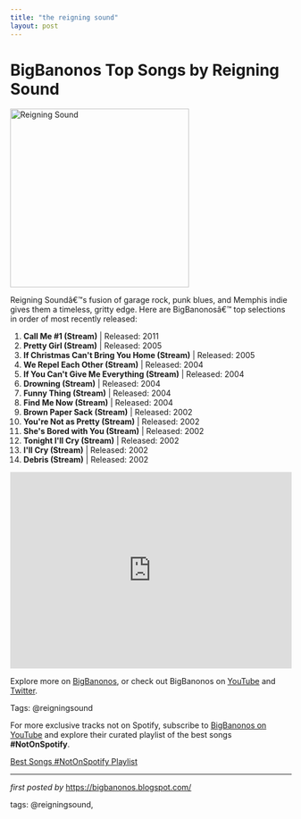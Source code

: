 ```yaml
---
title: "the reigning sound"
layout: post
---
```

<h1>BigBanonos Top Songs by Reigning Sound</h1>
<div class="separator"> <a href="https://media.pitchfork.com/photos/62a1066c0704436bc93d1bb4/3:2/w_1500,h_1000,c_limit/Reigning%20Sound.jpeg" > <img alt="Reigning Sound" border="0" width="320" data-original-height="480" data-original-width="640" src="https://media.pitchfork.com/photos/62a1066c0704436bc93d1bb4/3:2/w_1500,h_1000,c_limit/Reigning%20Sound.jpeg"/> </a>
</div>
<p>Reigning Soundâ€™s fusion of garage rock, punk blues, and Memphis indie gives them a timeless, gritty edge. Here are BigBanonosâ€™ top selections in order of most recently released:</p> <ol> <li><strong>Call Me #1 (Stream)</strong> | Released: 2011</li> <li><strong>Pretty Girl (Stream)</strong> | Released: 2005</li> <li><strong>If Christmas Can't Bring You Home (Stream)</strong> | Released: 2005</li> <li><strong>We Repel Each Other (Stream)</strong> | Released: 2004</li> <li><strong>If You Can't Give Me Everything (Stream)</strong> | Released: 2004</li> <li><strong>Drowning (Stream)</strong> | Released: 2004</li> <li><strong>Funny Thing (Stream)</strong> | Released: 2004</li> <li><strong>Find Me Now (Stream)</strong> | Released: 2004</li> <li><strong>Brown Paper Sack (Stream)</strong> | Released: 2002</li> <li><strong>You're Not as Pretty (Stream)</strong> | Released: 2002</li> <li><strong>She's Bored with You (Stream)</strong> | Released: 2002</li> <li><strong>Tonight I'll Cry (Stream)</strong> | Released: 2002</li> <li><strong>I'll Cry (Stream)</strong> | Released: 2002</li> <li><strong>Debris (Stream)</strong> | Released: 2002</li>
</ol> <div> <iframe src="https://open.spotify.com/embed/playlist/5eW4zc4uxRksaKFY5CFwCT?utm_source=generator" width="100%" height="352" frameborder="0" allowfullscreen="" allow="autoplay; clipboard-write; encrypted-media; fullscreen; picture-in-picture" loading="lazy"></iframe>
</div> <p>Explore more on <a href="https://bigbanonos.blogspot.com/">BigBanonos</a>, or check out BigBanonos on <a href="https://www.youtube.com/@BigBanonos">YouTube</a> and <a href="https://x.com/bigbanonos">Twitter</a>.</p> <p>Tags: @reigningsound</p>


<!--Subscribe and Playlist Links-->
<div>
    <p>For more exclusive tracks not on Spotify, subscribe to <a href="https://www.youtube.com/@BigBanonos" target="_blank">BigBanonos on YouTube</a> and explore their curated playlist of the best songs <strong>#NotOnSpotify</strong>.</p>
    <p><a href="https://www.youtube.com/playlist?list=PLtuNtuTatqI0kFahUCbtbfenC_ET5O_tr" target="_blank">Best Songs #NotOnSpotify Playlist<br /></a></p></div>

<hr />

<p><em>first posted by</em> <a href="https://bigbanonos.blogspot.com/" rel="noopener" target="_new">https://bigbanonos.blogspot.com/</a></p>

<p>tags: @reigningsound,</p>
